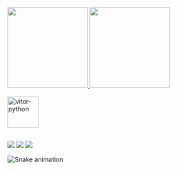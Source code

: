 
<div>
<a href="https://github.com/vsouza99">
<img height="180em" src="https://github-readme-stats.vercel.app/api/top-langs/?username=vsouza99&layout=compact&langs_count=7&theme=tokyonight"/>
<img height="180em" src="https://github-readme-stats.vercel.app/api?username=vsouza99&show_icons=true&theme=tokyonight&include_all_commits=true&count_private=true"/>
</div>
</div style="display: inline_block"><br>
  <img align="center" alt="vitor-python" height="70" weidth="50" src="https://cdn.jsdelivr.net/gh/devicons/devicon/icons/python/python-original-wordmark.svg" />
 
  
  ##
<div>
    <a href="https://www.instagram.com/_.souza99/" target="_black"><img src="https://img.shields.io/badge/Instagram-E4405F?style=for-the-badge&logo=instagram&logoColor=black" target="_black"></a>
    <a href="https://www.linkedin.com/in/paulo-vitor-ferreira-699a17163/" target="_black"><img src="https://img.shields.io/badge/LinkedIn-0077B5?style=for-the-badge&logo=linkedin&logoColor=black" target="_black"></a>
    <a href=mailto:"paulovitorsouza_99@outlook.com.br" target="_black"><img src="https://img.shields.io/badge/Microsoft_Outlook-0078D4?style=for-the-badge&logo=microsoft-outlook&logoColor=black" target="_black"></a>
</div>
  
  ![Snake animation](https://github.com/vsouza99/blob/output/github-contribution-grid-snake.svg)
  
          
